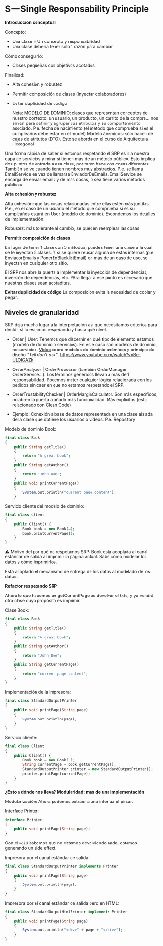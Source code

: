 S — Single Responsability Principle
===================================

**Introducción conceptual**

Concepto:
- Una clase = Un concepto y responsabilidad
- Una clase debería tener sólo 1 razón para cambiar

Cómo conseguirlo:
- Clases pequeñas con objetivos acotados

Finalidad:
- Alta cohesión y robustez
- Permitir composición de clases (inyectar colaboradores)
- Evitar duplicidad de código


    Nota: MODELO DE DOMINIO: clases que representan conceptos de nuestro contexto: un usuario, un producto, un carrito 
    de la compra... nos sirven para definir y agrupar sus atributos y su comportamiento asociado. 
    P.e. fecha de nacimiento (el método que comprueba si es el cumpleaños debe estar en el model) 
    Modelo ánemicos: sólo hacen de cajas de atritutos (DTO).
    Esto se aborda en el curso de Arquitectura Hexagonal

Una forma rápida de saber si estamos respetando el SRP es ir a nuestra capa de servicios y mirar si tienen 
más de un método público. Esto implica dos puntos de entrada a esa clase, por tanto hace dos cosas diferentes.
También se ve cuando tienen nombres muy abstractos. P.e. se llama EmailService en vez de llamarse EnviadorDeEmails.
EmailService se encarga de enviar emails y de más cosas, o sea tiene varios métodos públicos


**Alta cohesión y robustez**

Alta cohesión: que las cosas relacionadas entre ellas estén más juntitas. P.e., en el caso de un usuario el método que comprueba si 
es su cumpleaños estará en User (modelo de dominio). Escondemos los detalles de implementación.

Robustez: más tolerante al cambio, se pueden reemplear las cosas

**Permitir composición de clases**

En lugar de tener 1 clase con 5 métodos, puedes tener una clase a la cual se le inyectan 5 clases. 
Y si se quiere reusar alguna de estas internas (p.e. EnviadorEmails y PonerEnBlacklistEmail) en más de un caso de uso, se inyectan 
en cualquier otro sitio.

El SRP nos abre la puerta a implementar la inyección de dependencias, inversión de dependencias, etc. PAra llegar a ese punto  es
necesario que nuestras clases sean acotaditas.

**Evitar duplicidad de código**
La composición evita la necesidad de copiar y pegar.

Niveles de granularidad
---
SRP deja mucho lugar a la interpretación así que necesitamos criterios para decidir si lo estamos respetando y hasta qué nivel.


- Order | User: Tenemos que discernir en qué tipo de elemento estamos (modelo de dominio o servicios). 
En este caso son modelos de dominio, no servicios. [Vídeo](https://www.youtube.com/watch?v=Be-ULOIGAZk) sobre modelos de dominio anémicos y principio de diseño *"Tell don’t ask"*. 
https://www.youtube.com/watch?v=Be-ULOIGAZk

- OrderAnalyzer | OrderProcessor (también OrderManager, OrderService...). Los términos genéricos llevan a más de 1 responsabilidad. Podemos meter cualquier lógica relacionada
con los pedidos sin caer en que no estamos respetando el SRP. 

- OrderTrustabilityChecker | OrderMarginCalculator. Son más específicos, no abren la puerta a añadir más funcionalidad. Más explícitos (esto relacionado con Clean Code)

- Ejemplo: Conexión a base de datos representada en una clase aislada de la clase que obtiene los usuarios o vídeos. P.e. Repository


Modelo de dominio Book:

```php
final class Book
{
    public String getTitle()
    {
        return "A great book";
    }
    public String getAuthor()
    {
        return "John Doe";
    }
    public void printCurrentPage()
    { 
        System.out.println("current page content");
    }
```

Servicio cliente del modelo de dominio:

```php
final class Client
{
    public Client() {
        Book book = new Book(…);
        book.printCurrentPage();
    }
}
```

⚠️ Motivo del por qué no respetamos SRP: Book está acoplada al canal estándar de salida al imprimir la página actual. 
Sabe cómo modelar los datos y cómo imprimirlos.

Está acoplado el mecanismo de entrega de los datos al modelado de los datos.


**Refactor respetando SRP**

Ahora lo que hacemos en getCurrentPage es devolver el txto, y ya vendrá otra clase cuyo propósito es imprimir.

Clase Book:

```php
final class Book
{
    public String getTitle()
    {
        return "A great book";
    }
    public String getAuthor()
    {
        return "John Doe";
    }
    public String getCurrentPage()
    {
        return "current page content";
    }
}
```

Implementación de la impresora:

```php
final class StandardOutputPrinter
{
    public void printPage(String page)
    {
        System.out.println(page);
    }
}
```

Servicio cliente:

```php
final class Client
{
    public Client() {
        Book book = new Book(…);
        String currentPage = book.getCurrentPage();
        StandardOutputPrinter printer = new StandardOutputPrinter();
        printer.printPage(currentPage);
    }
}
```


**¿Esto a dónde nos lleva? Modularidad: más de una implementación**

Modularización: Ahora podemos extraer a una interfaz el pintar.

Interface Printer:

```php
interface Printer
{
    public void printPage(String page);
}
```
Con el `void` sabemos que no estamos devolviendo nada, estamos generando un side effect. 


Impresora por el canal estándar de salida:

```php
final class StandardOutputPrinter implements Printer
{
    public void printPage(String page)
    {
        System.out.println(page);
    }
}
```

Impresora por el canal estándar de salida pero en HTML:

```php
final class StandardOutputHtmlPrinter implements Printer
{
    public void printPage(String page)
    {
        System.out.println("<div>" + page + "</div>");
    }
}
```





